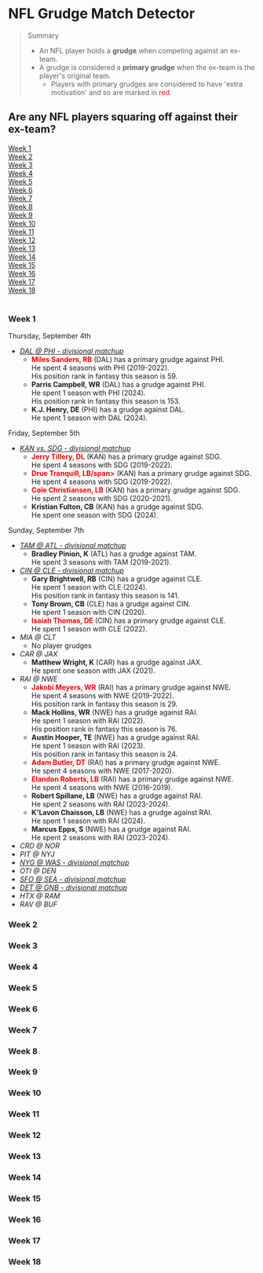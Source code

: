 # NFL Grudge Match Detector
> Summary
> - An NFL player holds a **grudge** when competing against an ex-team.
> - A grudge is considered a **primary grudge** when the ex-team is the player's original team.
>   - Players with primary grudges are considered to have 'extra motivation' and so are marked in <span style="color: red;">red</span>.<br/>

## Are any NFL players squaring off against their ex-team?
[Week 1](#week-1)<br/>
[Week 2](#week-2)<br/>
[Week 3](#week-3)<br/>
[Week 4](#week-4)<br/>
[Week 5](#week-5)<br/>
[Week 6](#week-6)<br/>
[Week 7](#week-7)<br/>
[Week 8](#week-8)<br/>
[Week 9](#week-9)<br/>
[Week 10](#week-10)<br/>
[Week 11](#week-11)<br/>
[Week 12](#week-12)<br/>
[Week 13](#week-13)<br/>
[Week 14](#week-14)<br/>
[Week 15](#week-15)<br/>
[Week 16](#week-16)<br/>
[Week 17](#week-17)<br/>
[Week 18](#week-18)<br/><br/>

### Week 1
Thursday, September 4th  
- <ins>*DAL @ PHI - divisional matchup*</ins>
  - **<span style="color: red;">Miles Sanders, RB</span>** (DAL) has a primary grudge against PHI.<br/> He spent 4 seasons with PHI (2019-2022).<br/> His position rank in fantasy this season is 59.<br/>
  - **Parris Campbell, WR** (DAL) has a grudge against PHI.<br/> He spent 1 season with PHI (2024).<br/> His position rank in fantasy this season is 153.<br/>
  - **K.J. Henry, DE** (PHI) has a grudge against DAL.<br/> He spent 1 season with DAL (2024).<br/>

Friday, September 5th  
- <ins>*KAN vs. SDG - divisional matchup*</ins>
  - **<span style="color: red;">Jerry Tillery, DL</span>** (KAN) has a primary grudge against SDG.<br/> He spent 4 seasons with SDG (2019-2022).<br/>
  - **<span style="color: red;">Drue Tranquill, LB/span>** (KAN) has a primary grudge against SDG.<br/> He spent 4 seasons with SDG (2019-2022).<br/>
  - **<span style="color: red;">Cole Christiansen, LB</span>** (KAN) has a primary grudge against SDG.<br/> He spent 2 seasons with SDG (2020-2021).<br/>
  - **Kristian Fulton, CB** (KAN) has a grudge against SDG.<br/> He spent one season with SDG (2024).<br/>

Sunday, September 7th  
- <ins>*TAM @ ATL - divisional matchup*</ins>
  - **Bradley Pinion, K** (ATL) has a grudge against TAM.<br/> He spent 3 seasons with TAM (2019-2021).<br/>
- <ins>*CIN @ CLE - divisional matchup*</ins>
  - **Gary Brightwell, RB** (CIN) has a grudge against CLE.<br/> He spent 1 season with CLE (2024).<br/> His position rank in fantasy this season is 141.<br/>
  - **Tony Brown, CB** (CLE) has a grudge against CIN.<br/> He spent 1 season with CIN (2020).<br/>
  - **<span style="color: red;">Isaiah Thomas, DE</span>** (CIN) has a primary grudge against CLE.<br/> He spent 1 season with CLE (2022).<br/>
- *MIA @ CLT*
  - No player grudges
- *CAR @ JAX*
  - **Matthew Wright, K** (CAR) has a grudge against JAX.<br/> He spent one season with JAX (2021).<br/>
- *RAI @ NWE*
  - **<span style="color: red;">Jakobi Meyers, WR</span>** (RAI) has a primary grudge against NWE.<br/> He spent 4 seasons with NWE (2019-2022).<br/> His position rank in fantasy this season is 29.<br/>
  - **Mack Hollins, WR** (NWE) has a grudge against RAI.<br/> He spent 1 season with RAI (2022).<br/> His position rank in fantasy this season is 76.<br/>
  -  **Austin Hooper, TE** (NWE) has a grudge against RAI.<br/> He spent 1 season with RAI (2023).<br/> His position rank in fantasy this season is 24.<br/>
  - **<span style="color: red;">Adam Butler, DT</span>** (RAI) has a primary grudge against NWE.<br/> He spent 4 seasons with NWE (2017-2020).<br/>
  - **<span style="color: red;">Elandon Roberts, LB</span>** (RAI) has a primary grudge against NWE.<br/> He spent 4 seasons with NWE (2016-2019).<br/>
  - **Robert Spillane, LB** (NWE) has a grudge against RAI.<br/> He spent 2 seasons with RAI (2023-2024).<br/>
  - **K'Lavon Chaisson, LB** (NWE) has a grudge against RAI.<br/> He spent 1 season with RAI (2024).<br/>
  - **Marcus Epps, S** (NWE) has a grudge against RAI.<br/> He spent 2 seasons with RAI (2023-2024).<br/>
- *CRD @ NOR*
- *PIT @ NYJ*
- <ins>*NYG @ WAS - divisional matchup*</ins>
- *OTI @ DEN*
- <ins>*SFO @ SEA - divisional matchup*</ins>
- <ins>*DET @ GNB - divisional matchup*</ins>
- *HTX @ RAM*
- *RAV @ BUF*
  
### Week 2
### Week 3
### Week 4
### Week 5
### Week 6
### Week 7
### Week 8
### Week 9
### Week 10
### Week 11
### Week 12
### Week 13
### Week 14
### Week 15
### Week 16
### Week 17
### Week 18



